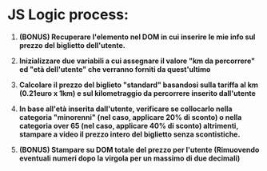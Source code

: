 # JS Logic process:

1. **(BONUS) Recuperare l'elemento nel DOM in cui inserire le mie info sul prezzo del biglietto dell'utente.**

1. **Inizializzare due variabili a cui assegnare il valore "km da percorrere" ed "età dell'utente" che verranno forniti da quest'ultimo**

1. **Calcolare il prezzo del biglieto "standard" basandosi sulla tariffa al km (0.21euro x 1km) e sul kilometraggio da percorrere inserito dall'utente**

1. **In base all'età inserita dall'utente, verificare se collocarlo nella categoria "minorenni" (nel caso, applicare 20% di sconto) o nella categoria over 65 (nel caso, applicare 40% di sconto) altrimenti, stampare a video il prezzo intero del biglietto senza scontistiche.**

1. **(BONUS) Stampare su DOM totale del prezzo per l'utente (Rimuovendo eventuali numeri dopo la virgola per un massimo di due decimali)**